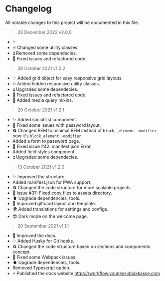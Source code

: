 # Changelog

All notable changes to this project will be documented in this file.

> 28 December 2022 v2.0.0

- ✨ 
- 🔥 Changed some utility classes.
- ⏫ Removed some dependecies. 
- 🐛 Fixed issues and refactored code.


> 28 October 2021 v1.2.2

- ✨ Added grid object for easy responsive grid layouts.
- 🔥 Added hidden responsive utility classes.
- ⏫ Upgraded some dependecies. 
- 🐛 Fixed issues and refactored code.
- 🧰 Added media query mixins.

> 20 October 2021 v1.2.1

- ✨ Added social list component.
- 🐛 Fixed some issues with password layout.
- ♻️ Changed BEM to minimal BEM instead of ```block__element--modifier``` now it's ```block_element -modifier```.
- Added a form to password page.
- 🐛 Fixed issue #42: manifest.json Error
- Added field styles component.
- ⏫ Upgraded some dependecies. 


> 13 October 2021 v1.2.0

- ✨ Improved the structure.
- Added manifest.json for PWA support.  
- ♻️ Changed the code structure for more scalable projects.
- 🐛 Issue #37: Fixed copy files to assets directory.
- ⬆️ Upgrade dependencies, tools.
- 🌈 Improved giftcard layout and template.
- 🌍 Added translations for settings and configs.
- 😎 Dark mode on the welcome page.

> 20 September 2021 v1.1.1

- 📝 Improved the docs.
- ✨ Added Husky for Git hooks.  
- ♻️ Changed the code structure based on sections and components concept.
- 🐛 Fixed some Webpack issues.
- ⬆️ Upgrade dependencies, tools.
- Removed Typescript option.
-  ⚡️ Published the docs website https://workflow.younessidbakkasse.com
